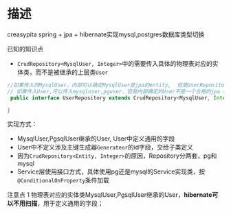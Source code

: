 # 描述

creasypita
spring + jpa + hibernate实现mysql,postgres数据库类型切换

已知的知识点

- `CrudRepository<MysqlUser, Integer>`中的需要传入具体的物理表对应的实体类，而不是被继承的上层类`User`

```java
//如果传入的MysqlUser，内部可以确定MysqlUser是jpa的entity,  但是UserRepository只能是mysql时使用，
// 如果传入User,可以传入mysqluser,pguser，但是内部确定的User不是一个合格的jpa entity，会报错
 public interface UserRepository extends CrudRepository<MysqlUser, Integer> {

}
```



实现方式：

- MysqlUser,PgsqlUser继承的User, User中定义通用的字段
- User中不定义涉及主键生成器`Generateor`的id字段，交给子类定义
- 因为`CrudRepository<Entity, Integer>`的原因，Repository分两套，pg和mysql
- Service层使用接口方式，具体使用pg还是mysql的Service实现类，按`@ConditionalOnProperty`条件加载



注意点
1 物理表对应的实体类MysqlUser,PgsqlUser继承的User，**hibernate可以不用扫描**，用于定义通用的字段；

